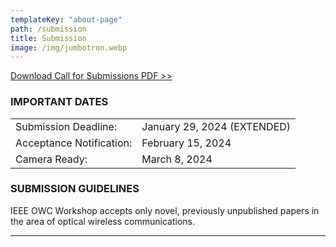 ```yaml
---
templateKey: "about-page"
path: /submission
title: Submission
image: /img/jumbotron.webp
---
```


[Download Call for Submissions PDF >>](OWC-Workshop-CFP_VTC2024-Spring.pdf)

### IMPORTANT DATES

|                          |                                                 |
| ------------------------ | ----------------------------------------------- |
| Submission Deadline:     | January 29, 2024 (EXTENDED)|
| Acceptance Notification: | February 15, 2024                                   |
| Camera Ready:            | March 8, 2024                             |

### SUBMISSION GUIDELINES

IEEE OWC Workshop accepts only novel, previously unpublished papers in the area of optical wireless communications.


---
